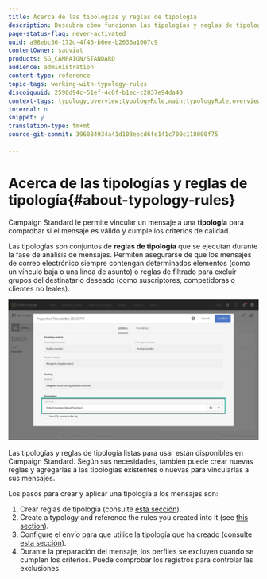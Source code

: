 ```yaml
---
title: Acerca de las tipologías y reglas de tipología
description: Descubra cómo funcionan las tipologías y reglas de tipología en el Adobe Campaign.
page-status-flag: never-activated
uuid: a98ebc36-172d-4f46-b6ee-b2636a1007c9
contentOwner: sauviat
products: SG_CAMPAIGN/STANDARD
audience: administration
content-type: reference
topic-tags: working-with-typology-rules
discoiquuid: 2590d94c-51ef-4c0f-b1ec-c2837e94da40
context-tags: typology,overview;typologyRule,main;typologyRule,overview
internal: n
snippet: y
translation-type: tm+mt
source-git-commit: 396084934a41d103eecd6fe141c700c118000f75

---
```



# Acerca de las tipologías y reglas de tipología{#about-typology-rules}

Campaign Standard le permite vincular un mensaje a una **tipología** para comprobar si el mensaje es válido y cumple los criterios de calidad.

Las tipologías son conjuntos de **reglas de tipología** que se ejecutan durante la fase de análisis de mensajes. Permiten asegurarse de que los mensajes de correo electrónico siempre contengan determinados elementos (como un vínculo baja o una línea de asunto) o reglas de filtrado para excluir grupos del destinatario deseado (como suscriptores, competidoras o clientes no leales).

![](assets/typology_messagelink.png)

Las tipologías y reglas de tipología listas para usar están disponibles en Campaign Standard. Según sus necesidades, también puede crear nuevas reglas y agregarlas a las tipologías existentes o nuevas para vincularlas a sus mensajes.

Los pasos para crear y aplicar una tipología a los mensajes son:

1. Crear reglas de tipología (consulte [esta sección](../../sending/using/managing-typology-rules.md#creating-a-typology-rule)).
1. Create a typology and reference the rules you created into it (see [this section](../../sending/using/managing-typologies.md#creating-a-typology)).
1. Configure el envío para que utilice la tipología que ha creado (consulte [esta sección](../../sending/using/managing-typologies.md#applying-typologies-to-messages)).
1. Durante la preparación del mensaje, los perfiles se excluyen cuando se cumplen los criterios. Puede comprobar los registros para controlar las exclusiones.
